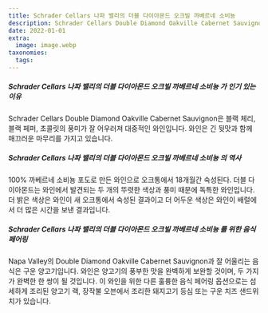 ```yaml
---
title: Schrader Cellars 나파 밸리의 더블 다이아몬드 오크빌 까베르네 소비뇽
description: Schrader Cellars Double Diamond Oakville Cabernet Sauvignon은 벨벳 질감과 블랙베리, 블랙 체리, 삼나무의 풍미가 있는 풍부하고 어두운 와인입니다.
date: 2022-01-01
extra:
  image: image.webp
taxonomies:
  tags:
---
```


##### Schrader Cellars 나파 밸리의 더블 다이아몬드 오크빌 까베르네 소비뇽 가 인기 있는 이유

Schrader Cellars Double Diamond Oakville Cabernet Sauvignon은 블랙 체리, 블랙 페퍼, 초콜릿의 풍미가 잘 어우러져 대중적인 와인입니다. 와인은 긴 뒷맛과 함께 매끄러운 마무리를 가지고 있습니다.

##### Schrader Cellars 나파 밸리의 더블 다이아몬드 오크빌 까베르네 소비뇽 의 역사

100% 까베르네 소비뇽 포도로 만든 와인으로 오크통에서 18개월간 숙성된다. 더블 다이아몬드는 와인에서 발견되는 두 개의 뚜렷한 색상과 풍미 때문에 독특한 와인입니다. 더 밝은 색상은 와인이 새 오크통에서 숙성된 결과이고 더 어두운 색상은 와인이 배럴에서 더 많은 시간을 보낸 결과입니다.

##### Schrader Cellars 나파 밸리의 더블 다이아몬드 오크빌 까베르네 소비뇽 를 위한 음식 페어링

Napa Valley의 Double Diamond Oakville Cabernet Sauvignon과 잘 어울리는 음식은 구운 양고기입니다. 와인은 양고기의 풍부한 맛을 완벽하게 보완할 것이며, 두 가지가 완벽한 한 쌍이 될 것입니다. 이 와인을 위한 다른 훌륭한 음식 페어링 옵션으로는 섬세하게 조리된 양고기 랙, 장작불 오븐에서 조리한 돼지고기 등심 또는 구운 치즈 샌드위치가 있습니다.
